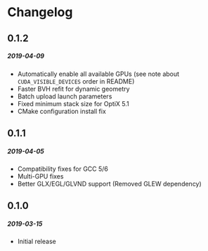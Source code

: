 # Changelog


## 0.1.2
##### 2019-04-09

- Automatically enable all available GPUs (see note about `CUDA_VISIBLE_DEVICES` order in README)
- Faster BVH refit for dynamic geometry
- Batch upload launch parameters
- Fixed minimum stack size for OptiX 5.1
- CMake configuration install fix


## 0.1.1
##### 2019-04-05

- Compatibility fixes for GCC 5/6
- Multi-GPU fixes
- Better GLX/EGL/GLVND support (Removed GLEW dependency)


## 0.1.0
##### 2019-03-15

- Initial release